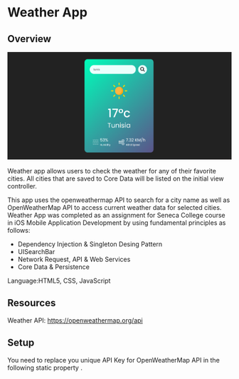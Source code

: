 # Weather App

## Overview
<img src="images/weather-app.png">

Weather app allows users to check the weather for any of their favorite cities. All cities that are saved to Core Data will be listed on the initial view controller.

This app uses the openweathermap API to search for a city name as well as OpenWeatherMap API to access current weather data for selected cities. Weather App was completed as an assignment for Seneca College course in iOS Mobile Application Development by using fundamental principles as follows:

* Dependency Injection & Singleton Desing Pattern
* UISearchBar
* Network Request, API & Web Services
* Core Data & Persistence


Language:HTML5, CSS, JavaScript 
## Resources

Weather API: <https://openweathermap.org/api>


## Setup

You need to replace you unique API Key for OpenWeatherMap API in the following static property . 
